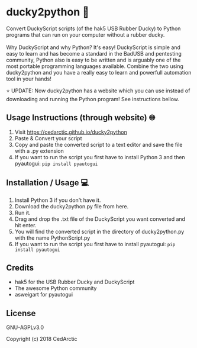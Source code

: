 # ducky2python :snake:
Convert DuckyScript scripts (of the hak5 USB Rubber Ducky) to Python programs that can run on your computer without a rubber ducky.<br /><br />
Why DuckyScript and why Python? It's easy! DuckyScript is simple and easy to learn and has become a standard in the BadUSB and pentesting community, Python also is easy to be written and is arguably one of the most portable programming languages available. Combine the two using ducky2python and you have a really easy to learn and powerfull automation tool in your hands!

 :star: UPDATE: Now ducky2python has a website which you can use instead of downloading and running the Python program! See instructions bellow.

## Usage Instructions (through website) :globe_with_meridians:

1. Visit https://cedarctic.github.io/ducky2python
2. Paste & Convert your script
3. Copy and paste the converted script to a text editor and save the file with a .py extension
4. If you want to run the script you first have to install Python 3 and then pyautogui:
```pip install pyautogui```

## Installation / Usage :computer:

1. Install Python 3 if you don't have it.
2. Download the ducky2python.py file from here.
3. Run it.
4. Drag and drop the .txt file of the DuckyScript you want converted and hit enter.
5. You will find the converted script in the directory of ducky2python.py with the name PythonScript.py
6. If you want to run the script you first have to install pyautogui:
```pip install pyautogui```

## Credits
* hak5 for the USB Rubber Ducky and DuckyScript
* The awesome Python community
* asweigart for pyautogui


## License
GNU-AGPLv3.0

Copyright (c) 2018 CedArctic
